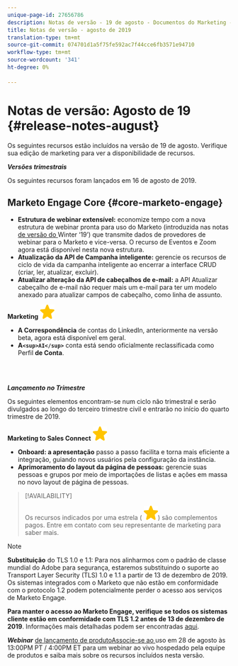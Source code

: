 ```yaml
---
unique-page-id: 27656786
description: Notas de versão - 19 de agosto - Documentos do Marketing - Documentação do produto
title: Notas de versão - agosto de 2019
translation-type: tm+mt
source-git-commit: 074701d1a5f75fe592ac7f44cce6fb3571e94710
workflow-type: tm+mt
source-wordcount: '341'
ht-degree: 0%

---
```



# Notas de versão: Agosto de 19 {#release-notes-august}

Os seguintes recursos estão incluídos na versão de 19 de agosto. Verifique sua edição de marketing para ver a disponibilidade de recursos.

***Versões trimestrais***

Os seguintes recursos foram lançados em 16 de agosto de 2019.

## Marketo Engage Core {#core-marketo-engage}

* **Estrutura de webinar extensível:** economize tempo com a nova estrutura de webinar pronta para uso do Marketo (introduzida nas notas [ de versão do ](release-notes-winter-19.md)Winter ‘19’) que transmite dados de provedores de webinar para o Marketo e vice-versa. O recurso de Eventos e Zoom agora está disponível nesta nova estrutura.
* **Atualização da API de Campanha inteligente:** gerencie os recursos de ciclo de vida da campanha inteligente ao encerrar a interface CRUD (criar, ler, atualizar, excluir).
* **Atualizar alteração da API de cabeçalhos de e-mail:** a API Atualizar cabeçalho de e-mail não requer mais um e-mail para ter um modelo anexado para atualizar campos de cabeçalho, como linha de assunto.

**Marketing** ![ baseado em conta (star)](assets/star-yellow.svg)

* **A Correspondência** de contas do LinkedIn, anteriormente na versão beta, agora está disponível em geral.
* **A`<sup>AI</sup>`** conta está sendo oficialmente reclassificada como Perfil  **de Conta**.

<br> 

***Lançamento no Trimestre***

Os seguintes elementos encontram-se num ciclo não trimestral e serão divulgados ao longo do terceiro trimestre civil e entrarão no início do quarto trimestre de 2019.

**Marketing to Sales Connect**  ![ (estrela)](assets/star-yellow.svg)

* **Onboard: a apresentação** passo a passo facilita e torna mais eficiente a integração, guiando novos usuários pela configuração da instância.
* **Aprimoramento do layout da página de pessoas:** gerencie suas pessoas e grupos por meio de importações de listas e ações em massa no novo layout de página de pessoas.

>[!AVAILABILITY]
>
>
>Os recursos indicados por uma estrela ( ![(star)](assets/star-yellow.svg)) são complementos pagos. Entre em contato com seu representante de marketing para saber mais.

>[!NOTE]
>
>**Substituição** do TLS 1.0 e 1.1: Para nos alinharmos com o padrão de classe mundial do Adobe para segurança, estaremos substituindo o suporte ao Transport Layer Security (TLS) 1.0 e 1.1 a partir de 13 de dezembro de 2019. Os sistemas integrados com o Marketo que não estão em conformidade com o protocolo 1.2 podem potencialmente perder o acesso aos serviços de Marketo Engage.
>
>**Para manter o acesso ao Marketo Engage, verifique se todos os sistemas cliente estão em conformidade com TLS 1.2 antes de 13 de dezembro de 2019**. Informações mais detalhadas podem ser encontradas [aqui](https://nation.marketo.com/docs/DOC-7059-tls-10-11-deprecation-faq).

***Webinar*** [de lançamento de produtoAssocie-se ao ](https://engage.marketo.com/August_19_Release_Webinar.html) uso em 28 de agosto às 13:00PM PT / 4:00PM ET para um webinar ao vivo hospedado pela equipe de produtos e saiba mais sobre os recursos incluídos nesta versão.
